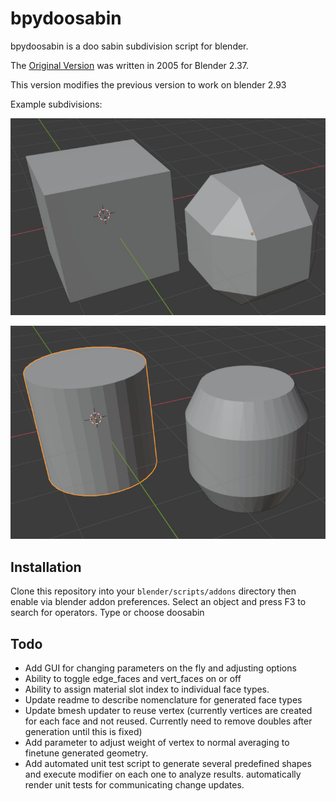 # bpydoosabin
bpydoosabin is a doo sabin subdivision script for blender.

The [Original Version](https://scorpius.github.io/blender-plugins.htm) was written in 2005 for Blender 2.37.

This version modifies the previous version to work on blender 2.93

Example subdivisions:

![ds1](images/ds1.jpg)

![ds1](images/ds2.jpg)


## Installation
Clone this repository into your `blender/scripts/addons` directory then enable via blender addon preferences. Select an object and press F3 to search for operators. Type or choose doosabin


## Todo

- Add GUI for changing parameters on the fly and adjusting options
- Ability to toggle edge_faces and vert_faces on or off
- Ability to assign material slot index to individual face types.
- Update readme to describe nomenclature for generated face types
- Update bmesh updater to reuse vertex (currently vertices are created for each face and not reused. Currently need to remove doubles after generation until this is fixed)
- Add parameter to adjust weight of vertex to normal averaging to finetune generated geometry. 
- Add automated unit test script to generate several predefined shapes and execute modifier on each one to analyze results. automatically render unit tests for communicating change updates. 